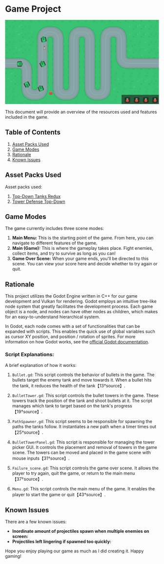 # Game Project

![gameplay](gameplay.png)

This document will provide an overview of the resources used and features included in the game.

## Table of Contents

1. [Asset Packs Used](#asset-packs-used)
2. [Game Modes](#game-modes)
3. [Rationale](#rationale)
4. [Known Issues](#known-issues)

## Asset Packs Used

Asset packs used:

1. [Top-Down Tanks Redux](https://kenney.nl/assets/top-down-tanks-redux)
2. [Tower Defense Top-Down](https://kenney.nl/assets/tower-defense-top-down)

## Game Modes

The game currently includes three scene modes:

1. **Main Menu:** This is the starting point of the game. From here, you can navigate to different features of the game.
2. **Main (Game):** This is where the gameplay takes place. Fight enemies, collect items, and try to survive as long as you can!
3. **Game Over Scene:** When your game ends, you'll be directed to this scene. You can view your score here and decide whether to try again or quit.

## Rationale

This project utilizes the Godot Engine written in C++ for our game development and Vulkan for rendering. Godot employs an intuitive tree-like node system that greatly facilitates the development process. Each game object is a node, and nodes can have other nodes as children, which makes for an easy-to-understand hierarchical system.

In Godot, each node comes with a set of functionalities that can be expanded with scripts. This enables the quick use of global variables such as cursor XY position, and position / rotation of sprites. For more information on how Godot works, see the [official Godot documentation](https://docs.godotengine.org/en/stable/).

### Script Explanations:
A brief explanation of how it works:

1. `Bullet.gd`: This script controls the behavior of bullets in the game. The bullets target the enemy tank and move towards it. When a bullet hits the tank, it reduces the health of the tank【13†source】.

2. `BulletTower.gd`: This script controls the bullet towers in the game. These towers track the position of the tank and shoot bullets at it. The script manages which tank to target based on the tank's progress【19†source】.

3. `PathSpawner.gd`: This script seems to be responsible for spawning the paths the tanks follow. It instantiates a new path when a timer times out【25†source】.

4. `BulletTowerPanel.gd`: This script is responsible for managing the tower picker GUI. It controls the placement and removal of towers in the game scene. The towers can be moved and placed in the game scene with mouse inputs【31†source】.

5. `Failure_scene.gd`: This script controls the game over scene. It allows the player to try again, quit the game, or return to the main menu【37†source】.

6. `Menu.gd`: This script controls the main menu of the game. It enables the player to start the game or quit【43†source】.

## Known Issues

There are a few known issues:

- **Inordinate amount of projectiles spawn when multiple enemies on screen:** 
- **Projectiles left lingering if spawned too quickly:** 

Hope you enjoy playing our game as much as I did creating it. Happy gaming!

